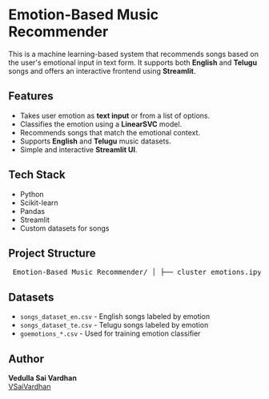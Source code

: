 # Emotion-Based Music Recommender

This is a machine learning-based system that recommends songs based on the user's emotional input in text form. It supports both **English** and **Telugu** songs and offers an interactive frontend using **Streamlit**.

## Features

- Takes user emotion as **text input** or from a list of options.
- Classifies the emotion using a **LinearSVC** model.
- Recommends songs that match the emotional context.
- Supports **English** and **Telugu** music datasets.
- Simple and interactive **Streamlit UI**.

## Tech Stack

- Python
- Scikit-learn
- Pandas
- Streamlit
- Custom datasets for songs

## Project Structure

<pre> Emotion-Based Music Recommender/ │ ├── cluster_emotions.ipynb # Clusters similar emotions ├── predict_emotions.ipynb # Trains emotion classifier ├── recommend_music.ipynb # Recommends songs based on emotion ├── app.py # Streamlit app ├── songs_dataset_en.csv # English songs dataset ├── songs_dataset_te.csv # Telugu songs dataset ├── original_datasets/ # Raw emotion and GoEmotions datasets ├── models/ # (Optional) Saved models └── README.md </pre>

## Datasets

- `songs_dataset_en.csv` - English songs labeled by emotion
- `songs_dataset_te.csv` - Telugu songs labeled by emotion
- `goemotions_*.csv` - Used for training emotion classifier

## Author

**Vedulla Sai Vardhan**  
[VSaiVardhan](https://github.com/VSaiVardhan)
